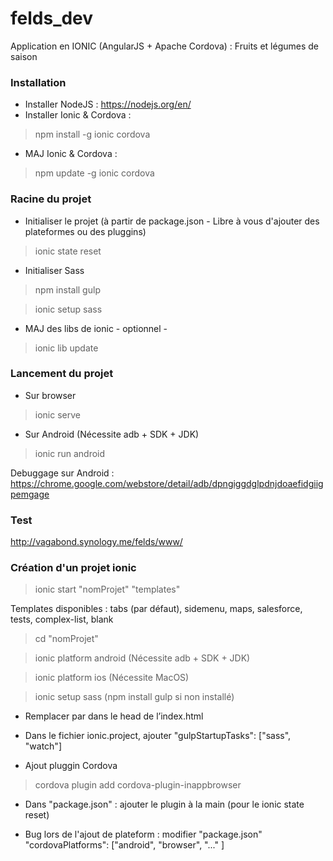 # felds_dev
Application en IONIC (AngularJS + Apache Cordova) : Fruits et légumes de saison

### Installation
* Installer NodeJS : https://nodejs.org/en/
* Installer Ionic & Cordova :

> npm install -g ionic cordova

* MAJ Ionic & Cordova :

> npm update -g ionic cordova

### Racine du projet

* Initialiser le projet (à partir de package.json - Libre à vous d'ajouter des plateformes ou des pluggins)

> ionic state reset

* Initialiser Sass

> npm install gulp

> ionic setup sass 

* MAJ des libs de ionic - optionnel -

> ionic lib update

### Lancement du projet

* Sur browser

> ionic serve

* Sur Android (Nécessite adb + SDK + JDK)

> ionic run android

Debuggage sur Android : https://chrome.google.com/webstore/detail/adb/dpngiggdglpdnjdoaefidgiigpemgage

### Test

http://vagabond.synology.me/felds/www/

### Création d'un projet ionic

> ionic start "nomProjet" "templates"

Templates disponibles : tabs (par défaut), sidemenu, maps, salesforce, tests, complex-list, blank

> cd "nomProjet"

> ionic platform android (Nécessite adb + SDK + JDK)

> ionic platform ios (Nécessite MacOS)

> ionic setup sass (npm install gulp si non installé)

*	Remplacer <link href="lib/ionic/css/ionic.css" rel="stylesheet"> par <link href="css/ionic.app.css" rel="stylesheet"> dans le head de l’index.html

*	Dans le fichier ionic.project, ajouter "gulpStartupTasks": ["sass", "watch"]

* Ajout pluggin Cordova

> cordova plugin add cordova-plugin-inappbrowser

* Dans "package.json" : ajouter le plugin à la main (pour le ionic state reset)

* Bug lors de l'ajout de plateform : modifier "package.json" "cordovaPlatforms": ["android", "browser", "..." ]
